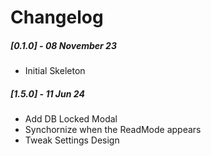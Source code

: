 # Changelog

##### [0.1.0] - 08 November 23

- Initial Skeleton

##### [1.5.0] - 11 Jun 24

- Add DB Locked Modal
- Synchornize when the ReadMode appears
- Tweak Settings Design
